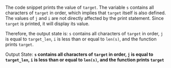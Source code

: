The code snippet prints the value of `target`. The variable `s` contains all characters of `target` in order, which implies that `target` itself is also defined. The values of `j` and `i` are not directly affected by the print statement. Since `target` is printed, it will display its value. 

Therefore, the output state is: `s` contains all characters of `target` in order, `j` is equal to `target_len`, `i` is less than or equal to `len(s)`, and the function prints `target`.

Output State: **`s` contains all characters of `target` in order, `j` is equal to `target_len`, `i` is less than or equal to `len(s)`, and the function prints `target`**
